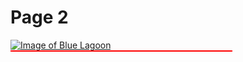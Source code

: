 <h1>Page 2</h1>
<a href="https://i1.wp.com/wearetravelgirls.com/wp-content/uploads/2016/11/Blue-lagoon-icleand.jpg?resize=1080%2C710&ssl=1" title="View Image Source">
  <img src="https://i1.wp.com/wearetravelgirls.com/wp-content/uploads/2016/11/Blue-lagoon-icleand.jpg?resize=1080%2C710&ssl=1" alt="Image of Blue Lagoon"> </a>
  <img style="width:70%; border:1px solid red;"
